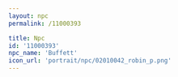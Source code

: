 ```yaml
---
layout: npc
permalink: /11000393

title: Npc
id: '11000393'
npc_name: 'Buffett'
icon_url: 'portrait/npc/02010042_robin_p.png'
---
```

